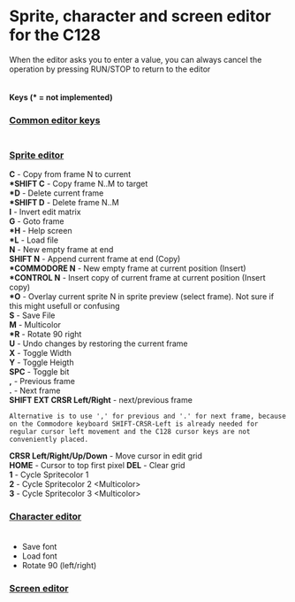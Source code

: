 # Sprite, character and screen editor for the C128

When the editor asks you to enter a value, you can always cancel the operation by pressing RUN/STOP to return to the editor
<br>
<br>
<br>
<b>Keys (* = not implemented)</b>

### <u><b>Common editor keys</b></u><br><br>

### <u><b>Sprite editor</b></u><br>

<b>C</b> - Copy from frame N to current<br>
<b>*SHIFT C</b> - Copy frame N..M to target<br>
<b>*D</b> - Delete current frame<br>
<b>*SHIFT D</b> - Delete frame N..M<br>
<b>I</b> - Invert edit matrix<br>
<b>G</b> - Goto frame<br>
<b>*H</b> - Help screen<br>
<b>*L</b> - Load file<br>
<b>N</b> - New empty frame at end<br>
<b>SHIFT N</b> - Append current frame at end (Copy)<br>
<b>*COMMODORE N</b> - New empty frame at current position (Insert)<br>
<b>*CONTROL N</b> - Insert copy of current frame at current position (Insert copy)<br>
<b>*O</b> - Overlay current sprite N in sprite preview (select frame). Not sure if this might usefull or confusing<br>
<b>S</b> - Save File<br>
<b>M</b> - Multicolor<br>
<b>*R</b> - Rotate 90 right<br>
<b>U</b> - Undo changes by restoring the current frame<br>
<b>X</b> - Toggle Width<br>
<b>Y</b> - Toggle Heigth<br>
<b>SPC</b> - Toggle bit<br>
<b>,</b> - Previous frame<br>
<b>.</b> - Next frame<br>
<b>SHIFT EXT CRSR Left/Right</b> - next/previous frame<br>

    Alternative is to use ',' for previous and '.' for next frame, because on the Commodore keyboard SHIFT-CRSR-Left is already needed for regular cursor left movement and the C128 cursor keys are not conveniently placed.

<b>CRSR Left/Right/Up/Down</b> - Move cursor in edit grid<br>
<b>HOME</b> - Cursor to top first pixel
<b>DEL</b> - Clear grid<br>
<b>1</b> - Cycle Spritecolor 1<br>
<b>2</b> - Cycle Spritecolor 2 &lt;Multicolor&gt;<br>
<b>3</b> - Cycle Spritecolor 3 &lt;Multicolor&gt;<br>

### <u><b>Character editor</b></u><br><br>

* Save font
* Load font
* Rotate 90 (left/right)

### <u><b>Screen editor</b></u><br><br>

